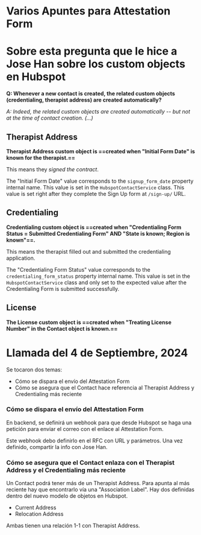 # Varios Apuntes para Attestation Form

# Sobre esta pregunta que le hice a Jose Han sobre los custom objects en Hubspot

**Q: Whenever a new contact is created, the related custom objects (credentialing, therapist address) are created automatically?**

*A: Indeed, the related custom objects are created automatically -- but not at the time of contact creation. (...)*

## Therapist Address

**Therapist Address custom object is ==created when "Initial Form Date" is known for the therapist.==**

This means they *signed the contract*.

The "Initial Form Date" value corresponds to the `signup_form_date` property internal name.  This value is set in the `HubspotContactService` class. This value is set right after they complete the Sign Up form at `/sign-up/` URL.

## Credentialing

**Credentialing custom object is ==created when "Credentialing Form Status = Submitted Credentialing Form" AND "State is known; Region is known"==.**

This means the therapist filled out and submitted the credentialing application.

The "Credentialing Form Status" value corresponds to the `credentialing_form_status` property internal name. This value is set in the `HubspotContactService` class and only set to the expected value after the Credentialing Form is submitted successfully.

## License

**The License custom object is ==created when "Treating License Number" in the Contact object is known.==**

# Llamada del 4 de Septiembre, 2024

Se tocaron dos temas:
- Cómo se dispara el envío del Attestation Form
- Cómo se asegura que el Contact hace referencia al Therapist Address y Credentialing más reciente

### Cómo se dispara el envío del Attestation Form

En backend, se definirá un webhook para que desde Hubspot se haga una petición para enviar el correo con el enlace al Attestation Form.

Este webhook debo definirlo en el RFC con URL y parámetros. Una vez definido, compartir la info con Jose Han.

### Cómo se asegura que el Contact enlaza con el Therapist Address y el Credentialing más reciente

Un Contact podrá tener más de un Therapist Address. Para apunta al más reciente hay que encontrarlo vía una "Association Label". Hay dos definidas dentro del nuevo modelo de objetos en Hubspot.

- Current Address
- Relocation Address

Ambas tienen una relación 1-1 con Therapist Address.